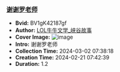 ### [谢谢罗老师](https://www.bilibili.com/video/BV1gK42187gf)
- **Bvid:** BV1gK42187gf
- **Author:** [LOL牛牛文学_峡谷故事](https://space.bilibili.com/340968592)
- **Cover Image:** ![image](http://i2.hdslb.com/bfs/archive/12cb6564f06398171b2d59a67282f8997197237e.jpg)
- **Intro:** 谢谢罗老师
- **Collection Time:** 2024-03-02 07:38:18
- **Creation Time:** 2024-02-21 07:42:39
- **Duration:** 1.2

